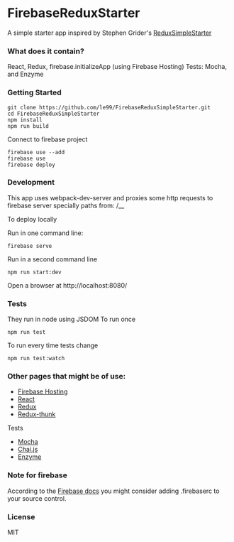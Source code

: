 # FirebaseReduxStarter

A simple starter app inspired by Stephen Grider's [ReduxSimpleStarter](https://github.com/StephenGrider/ReduxSimpleStarter)

### What does it contain?

React, Redux, firebase.initializeApp (using Firebase Hosting)
Tests: Mocha, and Enzyme

### Getting Started

```
git clone https://github.com/le99/FirebaseReduxSimpleStarter.git
cd FirebaseReduxSimpleStarter
npm install
npm run build
```

Connect to firebase project
```
firebase use --add
firebase use
firebase deploy
```

### Development

This app uses webpack-dev-server and proxies some http requests to firebase server specially paths from: /__

To deploy locally

Run in one command line:
```
firebase serve
```

Run in a second command line
```
npm run start:dev
```

Open a browser at http://localhost:8080/

### Tests

They run in node using JSDOM
To run once
```
npm run test
```
To run every time tests change
```
npm run test:watch
```

### Other pages that might be of use:

* [Firebase Hosting](https://firebase.google.com/docs/hosting/)
* [React](https://reactjs.org/)
* [Redux](https://redux.js.org/)
* [Redux-thunk](https://github.com/gaearon/redux-thunk)

Tests
* [Mocha](https://mochajs.org/)
* [Chai.js](http://chaijs.com/)
* [Enzyme](http://airbnb.io/enzyme/docs/api/)

### Note for firebase
According to the [Firebase docs](https://firebase.google.com/docs/cli/) you might consider adding .firebaserc to your source control.

### License
MIT
